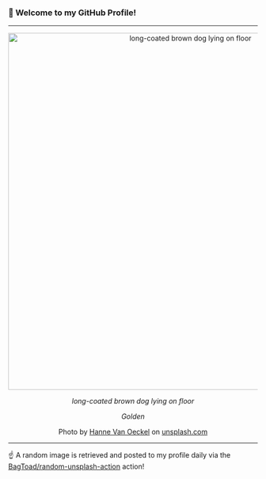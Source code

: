 ### 👋 Welcome to my GitHub Profile!

----

<div align="center">
  <img width="720" src="https://images.unsplash.com/photo-1518559322680-dbd73abbe007?crop=entropy&cs=tinysrgb&fit=max&fm=jpg&ixid=M3w1NTI0OTR8MHwxfHJhbmRvbXx8fHx8fHx8fDE3MzE1NjQ3Njl8&ixlib=rb-4.0.3&q=80&w=1080" alt="long-coated brown dog lying on floor">
  
  <em>long-coated brown dog lying on floor</em>
  
  <em>Golden</em>
  
  Photo by [Hanne Van Oeckel](null) on [unsplash.com](https://unsplash.com/)
</div>

----

☝️ A random image is retrieved and posted to my profile daily via the [BagToad/random-unsplash-action](https://github.com/BagToad/random-unsplash-action) action!
